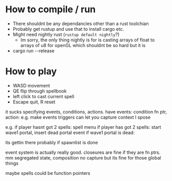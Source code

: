 # How to compile / run
* There shouldnt be any dependancies other than a rust toolchian
* Probably get rustup and use that to install cargo etc.
* Might need nightly rust (`rustup default nightly`?)
  * Im sorry, the only thing nightly is for is casting arrays of float to arrays of u8 for openGL which shouldnt be so hard but it is
 * cargo run --release

 # How to play
 * WASD movement
 * QE flip through spellbook
 * left click to cast current spell
 * Escape quit, R reset


it sucks specifying events, conditions, actions.
have events: condition fn ptr, action: e.g. make events
triggers can let you capture context I spose

e.g. if player hasnt got 2 spells: spell menu
if player has got 2 spells: start wave1 portal, insert dead portal event
if wave1 portal is dead:  


its gettin there
probably if spawnlist is done

event system is actually really good. closeures are fine if they are fn ptrs. mm segregated state, composition
no capture but its fine for those global things



maybe spells could be function pointers